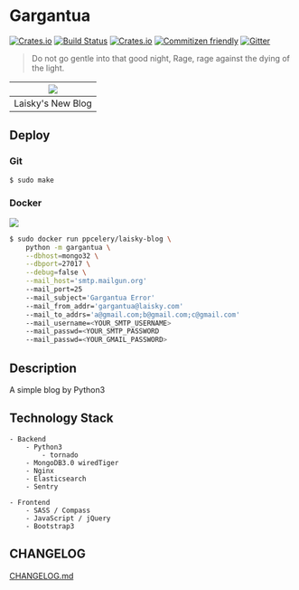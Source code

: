 Gargantua
===

[![Crates.io](https://img.shields.io/crates/l/rustc-serialize.svg)]()
[![Build Status](https://travis-ci.org/Laisky/laisky-blog.svg?branch=master)](https://travis-ci.org/Laisky/laisky-blog)
[![Crates.io](https://img.shields.io/badge/version-v2.1.7-blue.svg)]()
[![Commitizen friendly](https://img.shields.io/badge/commitizen-friendly-brightgreen.svg)](http://commitizen.github.io/cz-cli/)
[![Gitter](https://badges.gitter.im/Laisky/laisky-blog.svg)](https://gitter.im/Laisky/laisky-blog?utm_source=badge&utm_medium=badge&utm_campaign=pr-badge)

> Do not go gentle into that good night, Rage, rage against the dying of the light.

| ![](http://7xjvpy.dl1.z0.glb.clouddn.com/gargantua.jpg) |
|:--:|
| Laisky's New Blog |


## Deploy

### Git

```sh
$ sudo make
```

### Docker

[![](https://badge.imagelayers.io/ppcelery/laisky-blog:latest.svg)](https://imagelayers.io/?images=ppcelery/laisky-blog:latest 'Get your own badge on imagelayers.io')

```sh
$ sudo docker run ppcelery/laisky-blog \
    python -m gargantua \
    --dbhost=mongo32 \
    --dbport=27017 \
    --debug=false \
    --mail_host='smtp.mailgun.org'
    --mail_port=25
    --mail_subject='Gargantua Error'
    --mail_from_addr='gargantua@laisky.com'
    --mail_to_addrs='a@gmail.com;b@gmail.com;c@gmail.com'
    --mail_username=<YOUR_SMTP_USERNAME>
    --mail_passwd=<YOUR_SMTP_PASSWORD
    --mail_passwd=<YOUR_GMAIL_PASSWORD>
```


## Description

A simple blog by Python3


## Technology Stack

    - Backend
        - Python3
            - tornado
        - MongoDB3.0 wiredTiger
        - Nginx
        - Elasticsearch
        - Sentry

    - Frontend
        - SASS / Compass
        - JavaScript / jQuery
        - Bootstrap3


## CHANGELOG

[CHANGELOG.md](https://github.com/Laisky/laisky-blog/blob/master/CHANGELOG.md)

